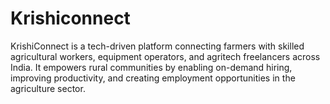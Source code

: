# Krishiconnect
KrishiConnect is a tech-driven platform connecting farmers with skilled agricultural workers, equipment operators, and agritech freelancers across India. It empowers rural communities by enabling on-demand hiring, improving productivity, and creating employment opportunities in the agriculture sector.
